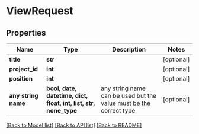 # ViewRequest


## Properties
Name | Type | Description | Notes
------------ | ------------- | ------------- | -------------
**title** | **str** |  | [optional] 
**project_id** | **int** |  | [optional] 
**position** | **int** |  | [optional] 
**any string name** | **bool, date, datetime, dict, float, int, list, str, none_type** | any string name can be used but the value must be the correct type | [optional]

[[Back to Model list]](../README.md#documentation-for-models) [[Back to API list]](../README.md#documentation-for-api-endpoints) [[Back to README]](../README.md)



